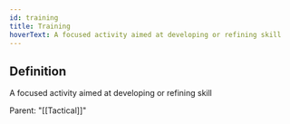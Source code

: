 ```yaml
---
id: training
title: Training
hoverText: A focused activity aimed at developing or refining skill
---
```

## Definition
A focused activity aimed at developing or refining skill

Parent: "[[Tactical]]"